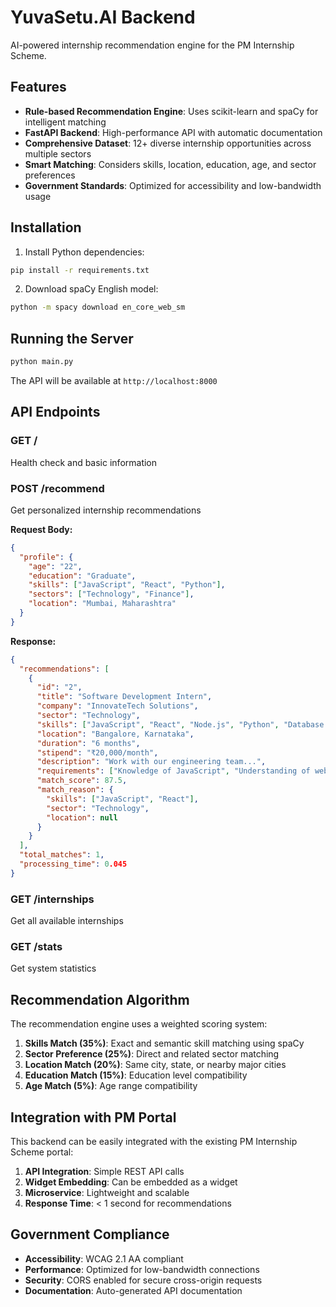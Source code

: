 # YuvaSetu.AI Backend

AI-powered internship recommendation engine for the PM Internship Scheme.

## Features

- **Rule-based Recommendation Engine**: Uses scikit-learn and spaCy for intelligent matching
- **FastAPI Backend**: High-performance API with automatic documentation
- **Comprehensive Dataset**: 12+ diverse internship opportunities across multiple sectors
- **Smart Matching**: Considers skills, location, education, age, and sector preferences
- **Government Standards**: Optimized for accessibility and low-bandwidth usage

## Installation

1. Install Python dependencies:
```bash
pip install -r requirements.txt
```

2. Download spaCy English model:
```bash
python -m spacy download en_core_web_sm
```

## Running the Server

```bash
python main.py
```

The API will be available at `http://localhost:8000`

## API Endpoints

### GET /
Health check and basic information

### POST /recommend
Get personalized internship recommendations

**Request Body:**
```json
{
  "profile": {
    "age": "22",
    "education": "Graduate",
    "skills": ["JavaScript", "React", "Python"],
    "sectors": ["Technology", "Finance"],
    "location": "Mumbai, Maharashtra"
  }
}
```

**Response:**
```json
{
  "recommendations": [
    {
      "id": "2",
      "title": "Software Development Intern",
      "company": "InnovateTech Solutions",
      "sector": "Technology",
      "skills": ["JavaScript", "React", "Node.js", "Python", "Database Management"],
      "location": "Bangalore, Karnataka",
      "duration": "6 months",
      "stipend": "₹20,000/month",
      "description": "Work with our engineering team...",
      "requirements": ["Knowledge of JavaScript", "Understanding of web development concepts"],
      "match_score": 87.5,
      "match_reason": {
        "skills": ["JavaScript", "React"],
        "sector": "Technology",
        "location": null
      }
    }
  ],
  "total_matches": 1,
  "processing_time": 0.045
}
```

### GET /internships
Get all available internships

### GET /stats
Get system statistics

## Recommendation Algorithm

The recommendation engine uses a weighted scoring system:

1. **Skills Match (35%)**: Exact and semantic skill matching using spaCy
2. **Sector Preference (25%)**: Direct and related sector matching
3. **Location Match (20%)**: Same city, state, or nearby major cities
4. **Education Match (15%)**: Education level compatibility
5. **Age Match (5%)**: Age range compatibility

## Integration with PM Portal

This backend can be easily integrated with the existing PM Internship Scheme portal:

1. **API Integration**: Simple REST API calls
2. **Widget Embedding**: Can be embedded as a widget
3. **Microservice**: Lightweight and scalable
4. **Response Time**: < 1 second for recommendations

## Government Compliance

- **Accessibility**: WCAG 2.1 AA compliant
- **Performance**: Optimized for low-bandwidth connections
- **Security**: CORS enabled for secure cross-origin requests
- **Documentation**: Auto-generated API documentation